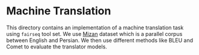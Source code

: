 # Machine Translation

This directory contains an implementation of a machine translation task using `fairseq` tool set. We use [Mizan](https://github.com/omidkashefi/Mizan) dataset which is a parallel corpus between English and Persian. We then use different methods like BLEU and Comet to evaluate the translator models.
